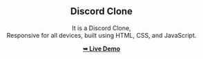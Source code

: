 

<div align="center">
  


  <br />
  <br />

  <h2 align="center">Discord Clone</h2>
It is a Discord Clone, <br />Responsive for all devices, built using HTML, CSS, and JavaScript.
  

  <a href="https://pandagithub11.github.io/Dabotics_discordclone/"><strong>➥ Live Demo</strong></a>

</div>

<br />
